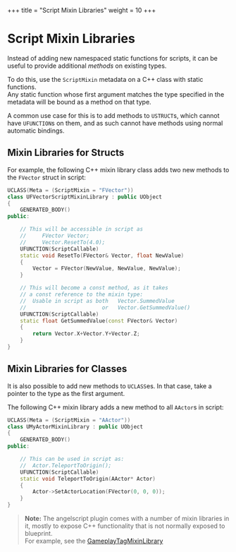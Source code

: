 +++
title = "Script Mixin Libraries"
weight = 10
+++

# Script Mixin Libraries
Instead of adding new namespaced static functions for scripts, it can be useful to provide additional _methods_ on existing types.

To do this, use the `ScriptMixin` metadata on a C++ class with static functions.  
Any static function whose first argument matches the type specified in the metadata will be bound as a method on that type.

A common use case for this is to add methods to `USTRUCT`s, which cannot have `UFUNCTION`s on them, and as such cannot have methods using normal automatic bindings.

## Mixin Libraries for Structs
For example, the following C++ mixin library class adds two new methods to the `FVector` struct in script:

```cpp
UCLASS(Meta = (ScriptMixin = "FVector"))
class UFVectorScriptMixinLibrary : public UObject
{
	GENERATED_BODY()
public:

	// This will be accessible in script as
	//     FVector Vector;
	//     Vector.ResetTo(4.0);
	UFUNCTION(ScriptCallable)
	static void ResetTo(FVector& Vector, float NewValue)
	{
		Vector = FVector(NewValue, NewValue, NewValue);
	}

	// This will become a const method, as it takes
	// a const reference to the mixin type:
	//  Usable in script as both   Vector.SummedValue
	//                        or   Vector.GetSummedValue()
	UFUNCTION(ScriptCallable)
	static float GetSummedValue(const FVector& Vector)
	{
		return Vector.X+Vector.Y+Vector.Z;
	}
}
```

## Mixin Libraries for Classes
It is also possible to add new methods to `UCLASS`es. In that case, take a pointer to the type as the first argument.

The following C++ mixin library adds a new method to all `AActor`s in script:

```cpp
UCLASS(Meta = (ScriptMixin = "AActor"))
class UMyActorMixinLibrary : public UObject
{
	GENERATED_BODY()
public:

	// This can be used in script as:
	//  Actor.TeleportToOrigin();
	UFUNCTION(ScriptCallable)
	static void TeleportToOrigin(AActor* Actor)
	{
		Actor->SetActorLocation(FVector(0, 0, 0));
	}
}
```

> **Note:** The angelscript plugin comes with a number of mixin libraries in it, mostly to expose C++ functionality that is not normally exposed to blueprint.  
> For example, see the [GameplayTagMixinLibrary](https://github.com/Hazelight/UnrealEngine-Angelscript/blob/angelscript-master/Engine/Plugins/Angelscript/Source/AngelscriptCode/Public/FunctionLibraries/GameplayTagMixinLibrary.h)
